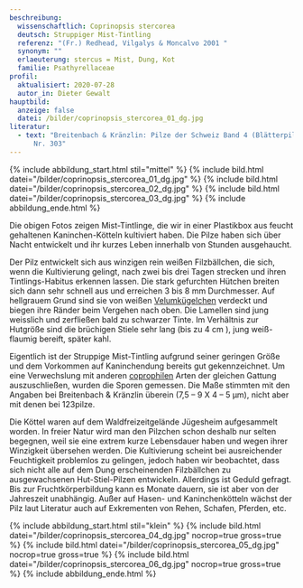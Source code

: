 ```yaml
---
beschreibung:
  wissenschaftlich: Coprinopsis stercorea
  deutsch: Struppiger Mist-Tintling
  referenz: "(Fr.) Redhead, Vilgalys & Moncalvo 2001 "
  synonym: ""
  erlaeuterung: stercus = Mist, Dung, Kot
  familie: Psathyrellaceae
profil:
  aktualisiert: 2020-07-28
  autor_in: Dieter Gewalt
hauptbild:
  anzeige: false
  datei: /bilder/coprinopsis_stercorea_01_dg.jpg
literatur:
  - text: "Breitenbach & Kränzlin: Pilze der Schweiz Band 4 (Blätterpilze 2. Teil)
      Nr. 303"
---
```

{% include abbildung_start.html stil="mittel" %}
{% include bild.html datei="/bilder/coprinopsis_stercorea_01_dg.jpg" %}
{% include bild.html datei="/bilder/coprinopsis_stercorea_02_dg.jpg" %}
{% include bild.html datei="/bilder/coprinopsis_stercorea_03_dg.jpg" %}
{% include abbildung_ende.html %}

Die obigen Fotos zeigen Mist-Tintlinge, die wir in einer Plastikbox aus feucht gehaltenen Kaninchen-Kötteln kultiviert haben. Die Pilze haben sich über Nacht entwickelt und ihr kurzes Leben innerhalb von Stunden ausgehaucht.

Der Pilz entwickelt sich aus winzigen rein weißen Filzbällchen, die sich, wenn die Kultivierung gelingt, nach zwei bis drei Tagen strecken und ihren Tintlings-Habitus erkennen lassen. Die stark gefurchten Hütchen breiten sich dann sehr schnell aus und erreichen 3 bis 8 mm Durchmesser. Auf hellgrauem Grund sind sie von weißen [Velumkügelchen](Velum "Glossar") verdeckt und biegen ihre Ränder beim Vergehen nach oben. Die Lamellen sind jung weisslich und zerfließen bald zu schwarzer Tinte. Im Verhältnis zur Hutgröße sind die brüchigen Stiele sehr lang (bis zu 4 cm ), jung weiß-flaumig bereift, später kahl.

Eigentlich ist der Struppige Mist-Tintling aufgrund seiner geringen Größe und dem Vorkommen auf Kaninchendung bereits gut gekennzeichnet. Um eine Verwechslung mit anderen [coprophilen](coprophil "Glossar") Arten der gleichen Gattung auszuschließen, wurden die Sporen gemessen. Die Maße stimmten mit den Angaben bei Breitenbach & Kränzlin überein (7,5 – 9 X 4 – 5 µm), nicht aber mit denen bei 123pilze.

Die Köttel waren auf dem Waldfreizeitgelände Jügesheim aufgesammelt worden. In freier Natur wird man den Pilzchen schon deshalb nur selten begegnen, weil sie eine extrem kurze Lebensdauer haben und wegen ihrer Winzigkeit übersehen werden. Die Kultivierung scheint bei ausreichender Feuchtigkeit problemlos zu gelingen, jedoch haben wir beobachtet, dass sich nicht alle auf dem Dung erscheinenden Filzbällchen zu ausgewachsenen Hut-Stiel-Pilzen entwickeln. Allerdings ist Geduld gefragt. Bis zur Fruchtkörperbildung kann es Monate dauern, sie ist aber von der Jahreszeit unabhängig. Außer auf Hasen- und Kaninchenkötteln wächst der Pilz laut Literatur auch auf Exkrementen von Rehen, Schafen, Pferden, etc.

{% include abbildung_start.html stil="klein" %}
{% include bild.html datei="/bilder/coprinopsis_stercorea_04_dg.jpg" nocrop=true gross=true %}
{% include bild.html datei="/bilder/coprinopsis_stercorea_05_dg.jpg" nocrop=true gross=true %}
{% include bild.html datei="/bilder/coprinopsis_stercorea_06_dg.jpg" nocrop=true gross=true %}
{% include abbildung_ende.html %}